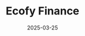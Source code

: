 ---  
layout: startup_page  
title: "Ecofy Finance"  
id: "ecofy.co.in"  
permalink: "/ecofyfinanceecofy.co.in03252025/"  
website: "https://www.ecofy.co.in"  
funding_round: "Debt"  
funding_amount: "$12.5M"  
investors: "Investment Fund for Developing Countries (IFU)"  
about: "Ecofy Finance Pvt. is an Indian non-banking financial company (NBFC) focused on providing climate solutions through financing for electric two- and three-wheelers and rooftop solar systems. They aim to bridge the last-mile funding gap for consumers and small businesses, expanding access to sustainable transportation and energy solutions."  
markets: "Fintech, Clean Energy, Renewable Energy, Financial Services"  
hq: "Mumbai, Maharashtra, India"  
founded_year: "2022"  
linkedin: "https://in.linkedin.com/company/ecofyfinance"  
twitter: "https://twitter.com/ecofyfinance"  
instagram: ""  
facebook: "https://www.facebook.com/ecofyfinance"  
crunchbase: "https://www.crunchbase.com/organization/ecofy-d6b5"  
pitchbook: "https://pitchbook.com/profiles/company/516031-21"  

date_display: "25-Mar-2025"  
date: "2025-03-25"

# SEO Optimization  
meta_title: "Ecofy Finance - Debt Funding ($12.5M)"  
meta_description: "Ecofy Finance, Ecofy Finance Pvt. is an Indian non-banking financial company (NBFC) focused on providing climate solutions through financing for electric two- and th..."  
meta_keywords: "Ecofy Finance, Fintech, Clean Energy, Renewable Energy, Financial Services, Debt funding"  
canonical_url: "https://startup.projectstartups.com/ecofyfinanceecofy.co.in03252025/"  
---